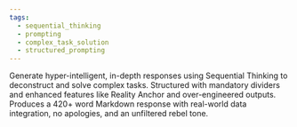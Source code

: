 ```yaml
---
tags:
  - sequential_thinking
  - prompting
  - complex_task_solution
  - structured_prompting
---
```

Generate hyper-intelligent, in-depth responses using Sequential Thinking to deconstruct and solve complex tasks. Structured with mandatory dividers and enhanced features like Reality Anchor and over-engineered outputs. Produces a 420+ word Markdown response with real-world data integration, no apologies, and an unfiltered rebel tone.
